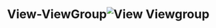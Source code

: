 # View-ViewGroup![View   Viewgroup](https://user-images.githubusercontent.com/107374539/215386267-9b7e2cca-c892-44e3-8567-d188609d8027.jpeg)
